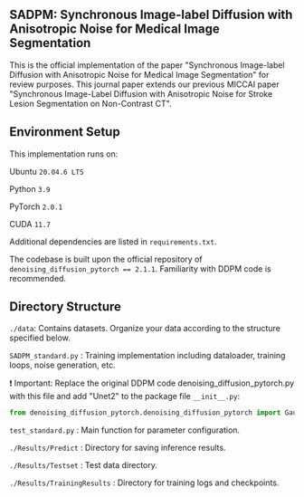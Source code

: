 ## SADPM: Synchronous Image-label Diffusion with Anisotropic Noise for Medical Image Segmentation
This is the official implementation of the paper "Synchronous Image-label Diffusion with Anisotropic Noise for Medical Image Segmentation" for review purposes. This journal paper extends our previous MICCAI paper "Synchronous Image-Label Diffusion with Anisotropic Noise for Stroke Lesion Segmentation on Non-Contrast CT".


## Environment Setup
This implementation runs on:

Ubuntu `20.04.6 LTS`

Python `3.9`

PyTorch `2.0.1`

CUDA `11.7`

Additional dependencies are listed in `requirements.txt`.

The codebase is built upon the official repository of `denoising_diffusion_pytorch == 2.1.1`. Familiarity with DDPM code is recommended.

## Directory Structure


`./data`: Contains datasets. Organize your data according to the structure specified below.


`SADPM_standard.py` : Training implementation including dataloader, training loops, noise generation, etc.

❗ Important: Replace the original DDPM code denoising_diffusion_pytorch.py with this file and add "Unet2" to the package file `__init__.py`:

```python
from denoising_diffusion_pytorch.denoising_diffusion_pytorch import GaussianDiffusion, Unet, Trainer,Unet2
```

`test_standard.py` : Main function for parameter configuration.
 
`./Results/Predict` : Directory for saving inference results.

`./Results/Testset` : Test data directory.

`./Results/TrainingResults` : Directory for training logs and checkpoints.

